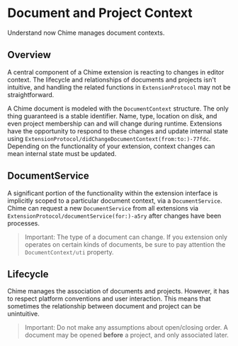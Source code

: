 # Document and Project Context

Understand now Chime manages document contexts.

## Overview

A central component of a Chime extension is reacting to changes in editor context. The lifecycle and relationships of documents and projects isn't intuitive, and handling the related functions in ``ExtensionProtocol`` may not be straightforward.

A Chime document is modeled with the ``DocumentContext`` structure. The only thing guaranteed is a stable identifier. Name, type, location on disk, and even project membership can and will change during runtime. Extensions have the opportunity to respond to these changes and update internal state using  ``ExtensionProtocol/didChangeDocumentContext(from:to:)-77fdc``. Depending on the functionality of your extension, context changes can mean internal state must be updated.

## DocumentService

A significant portion of the functionality within the extension interface is implicitly scoped to a particular document context, via a ``DocumentService``. Chime can request a new ``DocumentService`` from all extensions via ``ExtensionProtocol/documentService(for:)-a5ry`` after changes have been processes.

> Important: The type of a document can change. If you extension only operates on certain kinds of documents, be sure to pay attention the ``DocumentContext/uti`` property.

## Lifecycle

Chime manages the association of documents and projects. However, it has to respect platform conventions and user interaction. This means that sometimes the relationship between document and project can be unintuitive.

> Important: Do not make any assumptions about open/closing order. A document may be opened **before** a project, and only associated later.
